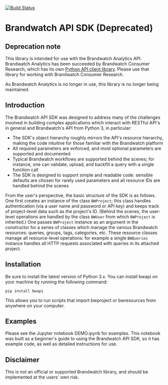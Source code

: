 [![Build Status](https://travis-ci.com/BrandwatchLtd/api_sdk.svg?branch=master)](https://travis-ci.com/BrandwatchLtd/api_sdk)

# Brandwatch API SDK (Deprecated)

## Deprecation note

This library is intended for use with the Brandwatch Analytics API. Brandwatch Analytics has been succeeded by Brandwatch Consumer Research, which has its own [Python API client library](https://github.com/BrandwatchLtd/bcr-api). Please use that library for working with Brandwatch Consumer Research.

As Brandwatch Analytics is no longer in use, this library is no longer being maintained.

## Introduction

The Brandwatch API SDK was designed to address many of the challenges involved in building complex applications which interact with RESTful API's in general and Brandwatch's API from Python 3, in particular:

- The SDK's object hierarchy roughly mirrors the API's resource hierarchy, making the code intuitive for those familiar with the Brandwatch platform
- All required parameters are enforced, and most optional parameters are supported and documented
- Typical Brandwatch workflows are supported behind the scenes; for instance, one can validate, upload, and backfill a query with a single function call
- The SDK is designed to support simple and readable code: sensible defaults are chosen for rarely used parameters and all resource IDs are handled behind the scenes

From the user's perspective, the basic structure of the SDK is as follows.  One first creates an instance of the class `BWProject`; this class handles authentication (via a user name and password or API key) and keeps track of project-level data such as the project's ID.  (Behind the scenes, the user-level operations are handled by the class `BWUser` from which `BWProject` is inherited.)  One passes `BWProject` instance as an argument in the constructor for a series of classes which manage the various Brandwatch resources: queries, groups, tags, categories, etc.  These resource classes manage all resource-level operations: for example a single `BWQueries` instance handles all HTTP requests associated with queries in its attached project. 

## Installation

Be sure to install the latest version of Python 3.x. You can install bwapi on your machine by running the following command:

`pip install bwapi`

This allows you to run scripts that import bwproject or bwresources from anywhere on your computer. 

## Examples

Please see the Jupyter notebook DEMO.ipynb for examples.  This notebook was built as a beginner's guide to using the Brandwatch API SDK, so it has example code, as well as detailed instructions for use.

## Disclaimer

This is not an official or supported Brandwatch library, and should be implemented at the users' own risk. 
